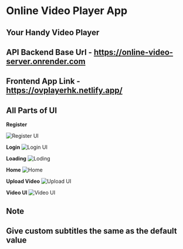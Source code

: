 # Online Video Player App
**Your Handy Video Player**
---
API Backend Base Url - https://online-video-server.onrender.com
---
Frontend App Link - https://ovplayerhk.netlify.app/
---

**All Parts of UI**
---
**Register**

![Register UI](https://res.cloudinary.com/diuvnny8c/image/upload/v1705236046/Screenshot_338_ezwwnx.png)

**Login**
![Login UI](https://res.cloudinary.com/diuvnny8c/image/upload/v1705236046/Screenshot_339_jdazy5.png)

**Loading**
![Loding](https://res.cloudinary.com/diuvnny8c/image/upload/v1705236046/Screenshot_340_ahpnvg.png)

**Home**
![Home](https://res.cloudinary.com/diuvnny8c/image/upload/v1705236046/Screenshot_341_tmxgzm.png)

**Upload Video**
![Upload UI](https://res.cloudinary.com/diuvnny8c/image/upload/v1705236046/Screenshot_342_gja70n.png)

**Video UI**
![Video UI](https://res.cloudinary.com/diuvnny8c/image/upload/v1705236047/Screenshot_343_j0g2rg.png)

**Note**
---
Give custom subtitles the same as the default value
---

